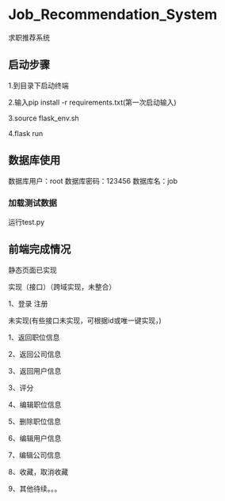 # Job_Recommendation_System
求职推荐系统



## 启动步骤

1.到目录下启动终端

2.输入pip install -r requirements.txt(第一次启动输入)

3.source flask_env.sh

4.flask run

## 数据库使用
数据库用户：root
数据库密码：123456
数据库名：job
### 加载测试数据
运行test.py


## 前端完成情况

静态页面已实现

实现（接口）（跨域实现，未整合）

1、登录 注册

未实现(有些接口未实现，可根据id或唯一键实现，)

1、返回职位信息

2、返回公司信息

3、返回用户信息

3、评分

4、编辑职位信息

5、删除职位信息

6、编辑用户信息

7、编辑公司信息

8、收藏，取消收藏

9、其他待续。。。



